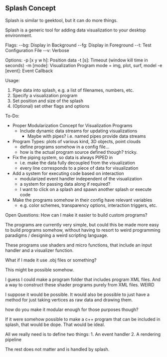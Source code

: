 ## Splash Concept

Splash is similar to geektool, but it can do more things.

Splash is a generic tool for adding data visualization to your desktop environment.

Flags:
  --bg: Display in Background
  --fg: Display in Foreground
  --t:  Test Configuration File
  --v:  Verbose

Options:
  -p [x y w h]: Position data
  -t [s]:       Timeout (window kill time in seconds)
  -m [mode]:    Visualization Program
    mode = img, plot, surf, model
  -e [event]:   Event Callback

Usage:
  1. Pipe data into splash, e.g. a list of filenames, numbers, etc.
  2. Specify a visualization program
  3. Set position and size of the splash
  4. (Optional) set other flags and options

To-Do:
  - Proper Modularization Concept for Visualization Programs
    - Include dynamic data streams for updating visualizations
      - Maybe with pipes? i.e. named pipes provide data streams
  - Program Types: plots of various kind, 3D objects, point clouds
    - define programs somehow in a config file...
    - how is the actual program source defined though? tricky.
  - Fix the piping system, so data is always PIPED in
    - i.e. make the data fully decoupled from the visualization
    - every line corresponds to a piece of data for visualization
  - Add a system for executing code based on interaction
    - modularized event handler independent of the visualization
    - a system for passing data along if required?
    - I want to click on a splash and spawn another splash or execute code
  - Make the programs somehow in their config have relevant variables
    - e.g. color schemes, transparency options, interaction triggers, etc.

Open Questions:
  How can I make it easier to build custom programs?

  The programs are currently very simple, but could this be made more easy to build programs somehow, without having to resort to weird programming paradigms / designing a weird scripting language.

  These programs use shaders and micro functions,
  that include an input handler and a visualizer function.

  What if I made it use .obj files or something?

  This might be possible somehow.

  I guess I could make a program folder that includes program XML files.
  And a way to construct these shader programs purely from XML files.
  WEIRD

  I suppose it would be possible. It would also be possible to just
  have a method for just taking vertices as raw data and drawing them.

  how do you make it modular enough for those purposes though?

  If it were somehow possible to make a c++ program that can be included in splash, that would be dope. That would be ideal.

  All we really need is to define two things:
    1. An event handler
    2. A rendering pipeline

  The rest does not matter and is handled by splash.
